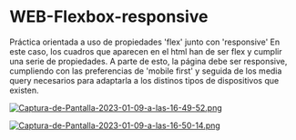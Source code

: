 # WEB-Flexbox-responsive
Práctica orientada a uso de propiedades 'flex' junto con 'responsive'
En este caso, los cuadros que aparecen en el html han de ser flex y cumplir una serie de propiedades. A parte de esto, la página debe ser responsive, cumpliendo con las preferencias de 'mobile first' y seguida de los media query necesarios para adaptarla a los distinos tipos de dispositivos que existen.

[![Captura-de-Pantalla-2023-01-09-a-las-16-49-52.png](https://i.postimg.cc/8zDgftqH/Captura-de-Pantalla-2023-01-09-a-las-16-49-52.png)](https://postimg.cc/CzvQWHMB)

[![Captura-de-Pantalla-2023-01-09-a-las-16-50-14.png](https://i.postimg.cc/QMw61MF3/Captura-de-Pantalla-2023-01-09-a-las-16-50-14.png)](https://postimg.cc/Mc0b8q0P)
